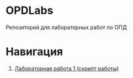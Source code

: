 # OPDLabs
Репозиторий для лабораторных работ по ОПД

# Навигация
1. [Лабораторная работа 1 (скрипт работы)](https://github.com/Fr1m3n/OPDLabs/blob/master/lab0/sandbox/do.sh "Скрипт 1")
